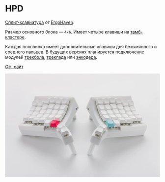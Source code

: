 # HPD

[Сплит-клавиатура](/dictionary#сплит) от [ErgoHaven](https://ru.ergohaven.xyz).

Размер основного блока — `4×6`. Имеет четыре клавиши на [тамб-кластере](/dictionary#thumb-cluster).

Каждая половинка имеет дополнительные клавиши для безымянного и среднего пальцев. В будущих версиях планируется подключение модулей [трекбола](/input/cursor/trackball.md), [трекпада](/input/cursor/trackpad.md) или [энкодера](/hardware/encoder.md).

[Оф. сайт](https://ru.ergohaven.xyz/hpd)

![](/assets/keyboards/ergohaven/HPD.jpg)
